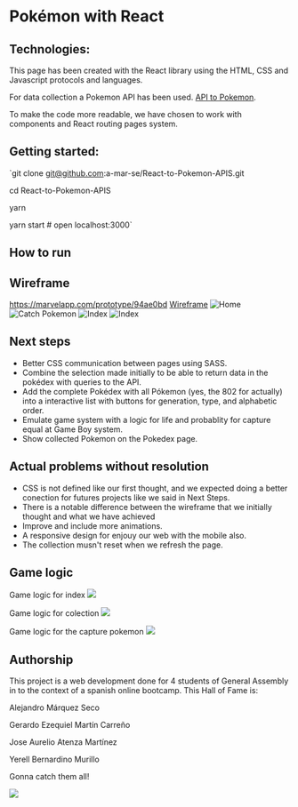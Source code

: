 # Pokémon with React

## Technologies: 
This page has been created with the React library using the HTML, CSS and Javascript protocols and languages. 

For data collection a Pokemon API has been used. [API to Pokemon](https://pokeapi.co/api/v2/pokemon-form).

To make the code more readable, we have chosen to work with components and React routing pages system.

## Getting started:

`git clone git@github.com:a-mar-se/React-to-Pokemon-APIS.git

cd React-to-Pokemon-APIS

yarn

yarn start # open localhost:3000`

## How to run

## Wireframe
https://marvelapp.com/prototype/94ae0bd
[Wireframe](https://marvelapp.com/prototype/94ae0bd)
![Home](https://i.ibb.co/nfrbwHN/wireframe.png)
![Catch Pokemon](https://i.ibb.co/Ycq5kSp/2020-10-16-12-02-23-React-to-Pok-mon-APIs-Image-2.png)
![Index](https://i.ibb.co/c28QDWW/2020-10-16-12-03-03-React-to-Pok-mon-APIs-Image-4.png)
![Index](https://i.ibb.co/3pQCSHq/2020-10-16-12-02-48-React-to-Pok-mon-APIs-Image-3.png)

## Next steps
- Better CSS communication between pages using SASS.
- Combine the selection made initially to be able to return data in the pokédex with queries to the API.
- Add the complete Pokédex with all Pókemon (yes, the 802 for actually) into a interactive list with buttons for generation, type, and alphabetic order.
- Emulate game system with a logic for life and probablity for capture equal at Game Boy system.
- Show collected Pokemon on the Pokedex page.
  

## Actual problems without resolution
- CSS is not defined like our first thought, and we expected doing a better conection for futures projects like we said in Next Steps.
- There is a notable difference between the wireframe that we initially thought and what we have achieved
- Improve and include more animations. 
- A responsive design for enjouy our web with the mobile also.
- The collection musn't reset when we refresh the page.

## Game logic
Game logic for index
![](https://i.ibb.co/k6kKpgB/React-to-Pokemon-APIs-P-gina-2.jpg)

Game logic for colection
![](https://i.ibb.co/3pw9kdh/React-to-Pokemon-APIs-P-gina-3.jpg)

Game logic for the capture pokemon
![](https://i.ibb.co/tXSgSMb/React-to-Pokemon-APIs-P-gina-4.jpg)



## Authorship

This project is a web development done for 4 students of General Assembly in to the context of a spanish online bootcamp. This Hall of Fame is:

Alejandro Márquez Seco

Gerardo Ezequiel Martín Carreño

Jose Aurelio Atenza Martínez

Yerell Bernardino Murillo

Gonna catch them all!

![](https://media.giphy.com/media/DRfu7BT8ZK1uo/giphy.gif)
